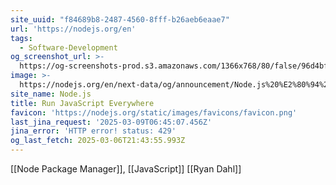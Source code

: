 ```yaml
---
site_uuid: "f84689b8-2487-4560-8fff-b26aeb6eaae7"
url: 'https://nodejs.org/en'
tags:
  - Software-Development
og_screenshot_url: >-
  https://og-screenshots-prod.s3.amazonaws.com/1366x768/80/false/96d4bf47e20bf028e0effc9ccc841fbe6ec266be20b22adf8fafddcab5f01a48.jpeg
image: >-
  https://nodejs.org/en/next-data/og/announcement/Node.js%20%E2%80%94%20Run%20JavaScript%20Everywhere
site_name: Node.js
title: Run JavaScript Everywhere
favicon: 'https://nodejs.org/static/images/favicons/favicon.png'
last_jina_request: '2025-03-09T06:45:07.456Z'
jina_error: 'HTTP error! status: 429'
og_last_fetch: 2025-03-06T21:43:55.993Z
---
```



[[Node Package Manager]], [[JavaScript]]
[[Ryan Dahl]]

